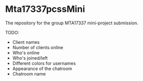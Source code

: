 # Mta17337pcssMini
The repository for the group MTA17337 mini-project submission. 

TODO:
 - Client names
 - Number of clients online
 - Who's online
 - Who's joined/left
 - Different colors for usernames
 - Appearance of the chatroom
 - Chatroom name
